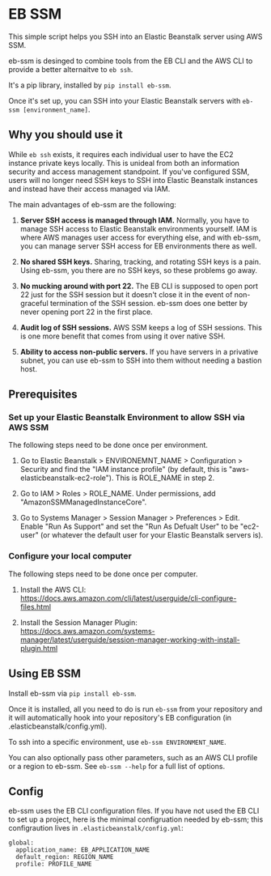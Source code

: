 # EB SSM

This simple script helps you SSH into an Elastic Beanstalk server using AWS SSM.

eb-ssm is desinged to combine tools from the EB CLI and the AWS CLI to provide a better alternaitve to `eb ssh`.

It's a pip library, installed by `pip install eb-ssm`.

Once it's set up, you can SSH into your Elastic Beanstalk servers with `eb-ssm [environment_name]`.


## Why you should use it

While `eb ssh` exists, it requires each individual user to have the EC2 instance private keys locally. This is unideal
from both an information security and access management standpoint. If you've configured SSM, users will no longer need
SSH keys to SSH into Elastic Beanstalk instances and instead have their access managed via IAM.

The main advantages of eb-ssm are the following:

1. **Server SSH access is managed through IAM.**  Normally, you have to manage SSH access to Elastic Beanstalk environments yourself.  IAM is where AWS manages user access for everything else, and with eb-ssm, you can manage server SSH access for EB environments there as well.

2. **No shared SSH keys.**  Sharing, tracking, and rotating SSH keys is a pain.  Using eb-ssm, you there are no SSH keys, so these problems go away.

3. **No mucking around with port 22.**  The EB CLI is supposed to open port 22 just for the SSH session but it doesn't close it in the event of non-graceful termination of the SSH session.  eb-ssm does one better by never opening port 22 in the first place.

4. **Audit log of SSH sessions.**  AWS SSM keeps a log of SSH sessions.  This is one more benefit that comes from using it over native SSH.

5. **Ability to access non-public servers.**  If you have servers in a privative subnet, you can use eb-ssm to SSH into them without needing a bastion host.


## Prerequisites

### Set up your Elastic Beanstalk Environment to allow SSH via AWS SSM

The following steps need to be done once per environment.

1. Go to Elastic Beanstalk > ENVIRONEMNT_NAME > Configuration > Security and find the "IAM instance profile" (by default, this is "aws-elasticbeanstalk-ec2-role").  This is ROLE_NAME in step 2.

2. Go to IAM > Roles > ROLE_NAME.  Under permissions, add "AmazonSSMManagedInstanceCore".

3. Go to Systems Manager > Session Manager > Preferences > Edit.  Enable "Run As Support" and set the "Run As Defualt User" to be "ec2-user" (or whatever the default user for your Elastic Beanstalk servers is).

### Configure your local computer

The following steps need to be done once per computer.

1. Install the AWS CLI: https://docs.aws.amazon.com/cli/latest/userguide/cli-configure-files.html

2. Install the Session Manager Plugin: https://docs.aws.amazon.com/systems-manager/latest/userguide/session-manager-working-with-install-plugin.html

## Using EB SSM

Install eb-ssm via `pip install eb-ssm`.

Once it is installed, all you need to do is run `eb-ssm` from your repository and it will automatically hook into your repository's EB configuration (in .elasticbeanstalk/config.yml).

To ssh into a specific environment, use `eb-ssm ENVIRONMENT_NAME`.

You can also optionally pass other parameters, such as an AWS CLI profile or a region to eb-ssm.  See `eb-ssm --help` for a full list of options.

## Config

eb-ssm uses the EB CLI configuration files.  If you have not used the EB CLI to set up a project, here is the minimal configruation needed by eb-ssm; this configraution lives in `.elasticbeanstalk/config.yml`:

```
global:
  application_name: EB_APPLICATION_NAME
  default_region: REGION_NAME
  profile: PROFILE_NAME
```

